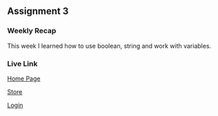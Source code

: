 ## Assignment 3

### Weekly Recap

This week I learned how to use boolean, string and work with variables. 

### Live Link 

[Home Page](https://kemowry.github.io/Spring-2025/N220/homework-3/index.html)

[Store](https://kemowry.github.io/Spring-2025/N220/homework-3/store.html)

[Login](https://kemowry.github.io/Spring-2025/N220/homework-3/login.html)